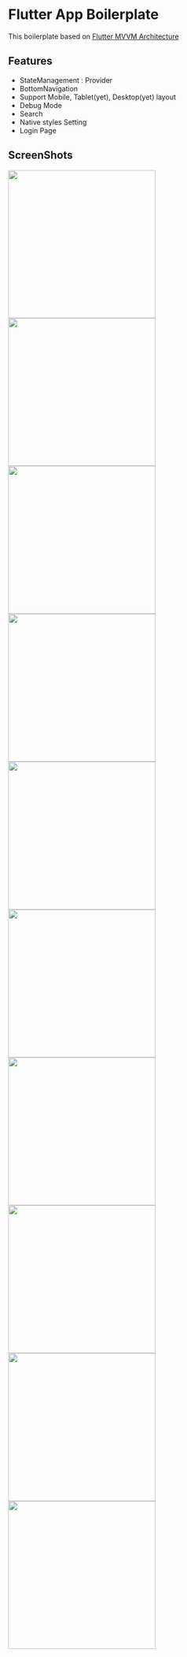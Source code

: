 # Flutter App Boilerplate

This boilerplate based on [Flutter MVVM Architecture](https://marketplace.visualstudio.com/items?itemName=madhukesh040011.flutter-mvvm-architecture-generator)


## Features

- StateManagement : Provider
- BottomNavigation
- Support Mobile, Tablet(yet), Desktop(yet) layout
- Debug Mode
- Search
- Native styles Setting
- Login Page

## ScreenShots

<img width= "300px" src="https://github.com/ChangJoo-Park/flutter_app_boilerplate/blob/master/screenshots/Screenshot_1579597901.png?raw=true" />

<img src="https://github.com/ChangJoo-Park/flutter_app_boilerplate/blob/master/screenshots/Screenshot_1579597904.png?raw=true" width= "300px" />

<img src="https://github.com/ChangJoo-Park/flutter_app_boilerplate/blob/master/screenshots/Screenshot_1579597906.png?raw=true" width= "300px" />

<img src="https://github.com/ChangJoo-Park/flutter_app_boilerplate/blob/master/screenshots/Screenshot_1579597907.png?raw=true" width= "300px" />

<img src="https://github.com/ChangJoo-Park/flutter_app_boilerplate/blob/master/screenshots/Screenshot_1579597910.png?raw=true" width= "300px" />

<img src="https://github.com/ChangJoo-Park/flutter_app_boilerplate/blob/master/screenshots/Screenshot_1579597911.png?raw=true" width= "300px" />

<img src="https://github.com/ChangJoo-Park/flutter_app_boilerplate/blob/master/screenshots/Screenshot_1579597917.png?raw=true" width= "300px" />

<img src="https://github.com/ChangJoo-Park/flutter_app_boilerplate/blob/master/screenshots/Screenshot_1579597923.png?raw=true" width= "300px" />

<img src="https://github.com/ChangJoo-Park/flutter_app_boilerplate/blob/master/screenshots/Screenshot_1579597928.png?raw=true" width= "300px" />


<img src="https://github.com/ChangJoo-Park/flutter_app_boilerplate/blob/master/screenshots/Screenshot_1579597931.png?raw=true" width= "300px" />
